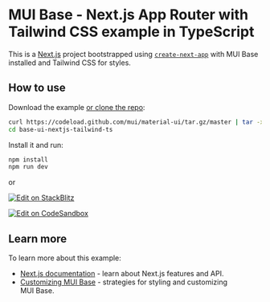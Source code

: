 # MUI Base - Next.js App Router with Tailwind CSS example in TypeScript

This is a [Next.js](https://nextjs.org/) project bootstrapped using [`create-next-app`](https://github.com/vercel/next.js/tree/HEAD/packages/create-next-app) with MUI Base installed and Tailwind CSS for styles.

## How to use

Download the example [or clone the repo](https://github.com/mui/material-ui):

<!-- #default-branch-switch -->

```bash
curl https://codeload.github.com/mui/material-ui/tar.gz/master | tar -xz --strip=2 material-ui-master/examples/base-ui-nextjs-tailwind-ts
cd base-ui-nextjs-tailwind-ts
```

Install it and run:

```bash
npm install
npm run dev
```

or

<!-- #default-branch-switch -->

[![Edit on StackBlitz](https://developer.stackblitz.com/img/open_in_stackblitz.svg)](https://stackblitz.com/github/mui/material-ui/tree/master/examples/base-ui-nextjs-tailwind-ts)

[![Edit on CodeSandbox](https://codesandbox.io/static/img/play-codesandbox.svg)](https://codesandbox.io/p/sandbox/github/mui/material-ui/tree/master/examples/base-ui-nextjs-tailwind-ts)

## Learn more

To learn more about this example:

- [Next.js documentation](https://nextjs.org/docs) - learn about Next.js features and API.
- [Customizing MUI Base](https://mui.com/base-ui/getting-started/customization/) - strategies for styling and customizing MUI Base.

